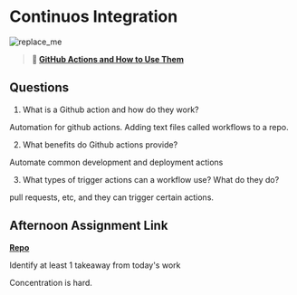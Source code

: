 # Continuos Integration

![replace_me](https://codeworks.blob.core.windows.net/public/assets/img/illustrations/placeholder.svg)

> **📖 [GitHub Actions and How to Use Them](https://codeworksacademy.com/fs-student-guide/resources/wk8-9/05-Github-Actions)**

## Questions

1. What is a Github action and how do they work?

Automation for github actions. Adding text files called workflows to a repo.

2. What benefits do Github actions provide?

Automate common development and deployment actions

3. What types of trigger actions can a workflow use? What do they do?

pull requests, etc, and they can trigger certain actions.

## Afternoon Assignment Link

**[Repo](https://github.com/Annikyet/<ASSIGNMENT_REPO>)**

Identify at least 1 takeaway from today's work

Concentration is hard.